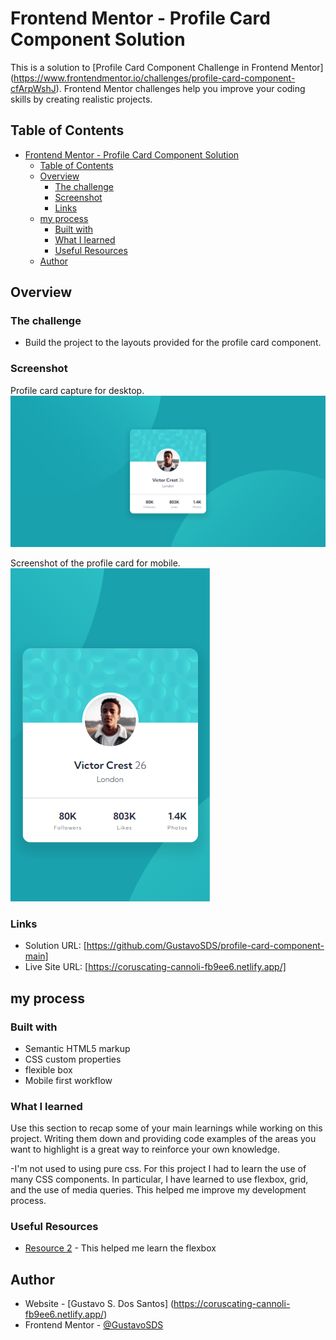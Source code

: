 # Frontend Mentor - Profile Card Component Solution

This is a solution to [Profile Card Component Challenge in Frontend Mentor] (https://www.frontendmentor.io/challenges/profile-card-component-cfArpWshJ). Frontend Mentor challenges help you improve your coding skills by creating realistic projects.

## Table of Contents

- [Frontend Mentor - Profile Card Component Solution](#frontend-mentor---profile-card-component-solution)
  - [Table of Contents](#table-of-contents)
  - [Overview](#overview)
    - [The challenge](#the-challenge)
    - [Screenshot](#screenshot)
    - [Links](#links)
  - [my process](#my-process)
    - [Built with](#built-with)
    - [What I learned](#what-i-learned)
    - [Useful Resources](#useful-resources)
  - [Author](#author)


## Overview

### The challenge

- Build the project to the layouts provided for the profile card component.

### Screenshot

Profile card capture for desktop.
![](./images/profile-card-desktop.png)

Screenshot of the profile card for mobile.
![](./images/profile-card-mobile.png)

### Links

- Solution URL: [https://github.com/GustavoSDS/profile-card-component-main]
- Live Site URL: [https://coruscating-cannoli-fb9ee6.netlify.app/]

## my process

### Built with

- Semantic HTML5 markup
- CSS custom properties
- flexible box
- Mobile first workflow


### What I learned

Use this section to recap some of your main learnings while working on this project. Writing them down and providing code examples of the areas you want to highlight is a great way to reinforce your own knowledge.

-I'm not used to using pure css. For this project I had to learn the use of many CSS components. In particular, I have learned to use flexbox, grid, and the use of media queries. This helped me improve my development process.

### Useful Resources

- [Resource 2](https://css-tricks.com/snippets/css/a-guide-to-flexbox/) - This helped me learn the flexbox
## Author

- Website - [Gustavo S. Dos Santos] (https://coruscating-cannoli-fb9ee6.netlify.app/)
- Frontend Mentor - [@GustavoSDS](https://www.frontendmentor.io/profile/GustavoSDS)